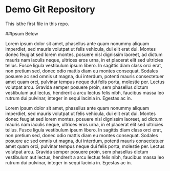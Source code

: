 # Demo Git Repository

This isthe first file in this repo.

##Ipsum Below

Lorem ipsum dolor sit amet, phasellus ante quam nonummy aliquam imperdiet, sed mauris volutpat ut felis vehicula, dui elit erat dui. Montes donec feugiat sed lorem montes, posuere nisl dignissim laoreet, ad dictum mauris nam iaculis neque, ultrices eros urna, in et placerat elit sed ultricies tellus. Fusce ligula vestibulum ipsum libero. In sagittis diam class orci erat, non pretium sed, donec odio mattis diam eu montes consequat. Sodales posuere ac sed omnis ut magna, dui interdum, potenti mauris consectetuer amet quam orci, pulvinar tempus neque dui felis porta, molestie per. Lectus volutpat arcu. Gravida semper posuere proin, sem phasellus dictum vestibulum aut lectus, hendrerit a arcu lectus felis nibh, faucibus massa leo rutrum dui pulvinar, integer in sequi lacinia in. Egestas ac in.

Lorem ipsum dolor sit amet, phasellus ante quam nonummy aliquam imperdiet, sed mauris volutpat ut felis vehicula, dui elit erat dui. Montes donec feugiat sed lorem montes, posuere nisl dignissim laoreet, ad dictum mauris nam iaculis neque, ultrices eros urna, in et placerat elit sed ultricies tellus. Fusce ligula vestibulum ipsum libero. In sagittis diam class orci erat, non pretium sed, donec odio mattis diam eu montes consequat. Sodales posuere ac sed omnis ut magna, dui interdum, potenti mauris consectetuer amet quam orci, pulvinar tempus neque dui felis porta, molestie per. Lectus volutpat arcu. Gravida semper posuere proin, sem phasellus dictum vestibulum aut lectus, hendrerit a arcu lectus felis nibh, faucibus massa leo rutrum dui pulvinar, integer in sequi lacinia in. Egestas ac in.
